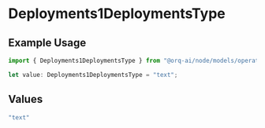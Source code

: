 # Deployments1DeploymentsType

## Example Usage

```typescript
import { Deployments1DeploymentsType } from "@orq-ai/node/models/operations";

let value: Deployments1DeploymentsType = "text";
```

## Values

```typescript
"text"
```